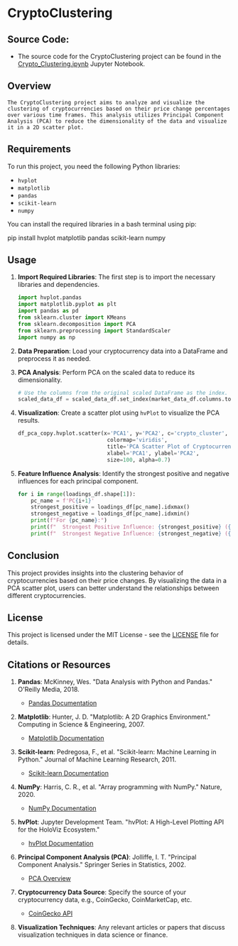 
# CryptoClustering

## Source Code:
- The source code for the CryptoClustering project can be found in the [Crypto_Clustering.ipynb](Starter_Code/Crypto_Clustering.ipynb) Jupyter Notebook.

## Overview
    The CryptoClustering project aims to analyze and visualize the clustering of cryptocurrencies based on their price change percentages over various time frames. This analysis utilizes Principal Component Analysis (PCA) to reduce the dimensionality of the data and visualize it in a 2D scatter plot.

## Requirements
To run this project, you need the following Python libraries:
- `hvplot`
- `matplotlib`
- `pandas`
- `scikit-learn`
- `numpy`

You can install the required libraries in a bash terminal using pip:

pip install hvplot matplotlib 
pandas scikit-learn numpy

## Usage
1. **Import Required Libraries**: The first step is to import the necessary libraries and dependencies.
   ```python
   import hvplot.pandas
   import matplotlib.pyplot as plt
   import pandas as pd
   from sklearn.cluster import KMeans
   from sklearn.decomposition import PCA
   from sklearn.preprocessing import StandardScaler
   import numpy as np
   ```

2. **Data Preparation**: Load your cryptocurrency data into a DataFrame and preprocess it as needed.

3. **PCA Analysis**: Perform PCA on the scaled data to reduce its dimensionality.
   ```python
   # Use the columns from the original scaled DataFrame as the index.
   scaled_data_df = scaled_data_df.set_index(market_data_df.columns.tolist())
   ```

4. **Visualization**: Create a scatter plot using `hvPlot` to visualize the PCA results.
   ```python
   df_pca_copy.hvplot.scatter(x='PCA1', y='PCA2', c='crypto_cluster', 
                               colormap='viridis', 
                               title='PCA Scatter Plot of Cryptocurrencies', 
                               xlabel='PCA1', ylabel='PCA2', 
                               size=100, alpha=0.7)
   ```

5. **Feature Influence Analysis**: Identify the strongest positive and negative influences for each principal component.
   ```python
   for i in range(loadings_df.shape[1]):
       pc_name = f'PC{i+1}'
       strongest_positive = loadings_df[pc_name].idxmax()
       strongest_negative = loadings_df[pc_name].idxmin()
       print(f"For {pc_name}:")
       print(f"  Strongest Positive Influence: {strongest_positive} ({loadings_df[pc_name].max()})")
       print(f"  Strongest Negative Influence: {strongest_negative} ({loadings_df[pc_name].min()})")
   ```

## Conclusion
This project provides insights into the clustering behavior of cryptocurrencies based on their price changes. By visualizing the data in a PCA scatter plot, users can better understand the relationships between different cryptocurrencies.

## License
This project is licensed under the MIT License - see the [LICENSE](LICENSE) file for details.


## Citations or Resources

1. **Pandas**: McKinney, Wes. "Data Analysis with Python and Pandas." O'Reilly Media, 2018.
   - [Pandas Documentation](https://pandas.pydata.org/pandas-docs/stable/)

2. **Matplotlib**: Hunter, J. D. "Matplotlib: A 2D Graphics Environment." Computing in Science & Engineering, 2007.
   - [Matplotlib Documentation](https://matplotlib.org/stable/contents.html)

3. **Scikit-learn**: Pedregosa, F., et al. "Scikit-learn: Machine Learning in Python." Journal of Machine Learning Research, 2011.
   - [Scikit-learn Documentation](https://scikit-learn.org/stable/)

4. **NumPy**: Harris, C. R., et al. "Array programming with NumPy." Nature, 2020.
   - [NumPy Documentation](https://numpy.org/doc/stable/)

5. **hvPlot**: Jupyter Development Team. "hvPlot: A High-Level Plotting API for the HoloViz Ecosystem." 
   - [hvPlot Documentation](https://hvplot.holoviz.org/)

6. **Principal Component Analysis (PCA)**: Jolliffe, I. T. "Principal Component Analysis." Springer Series in Statistics, 2002.
   - [PCA Overview](https://en.wikipedia.org/wiki/Principal_component_analysis)

7. **Cryptocurrency Data Source**: Specify the source of your cryptocurrency data, e.g., CoinGecko, CoinMarketCap, etc.
   - [CoinGecko API](https://www.coingecko.com/en/api)

8. **Visualization Techniques**: Any relevant articles or papers that discuss visualization techniques in data science or finance.